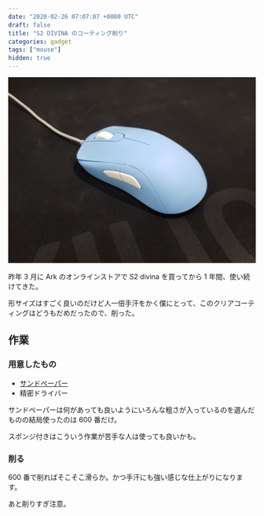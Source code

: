 ```yaml
---
date: "2020-02-26 07:07:07 +0000 UTC"
draft: false
title: "S2 DIVINA のコーティング削り"
categories: gadget
tags: ["mouse"]
hidden: true
---
```


![](20200226065718.jpg)

昨年 3 月に Ark のオンラインストアで S2 divina を買ってから 1 年間、使い続けてきた。

形サイズはすごく良いのだけど人一倍手汗をかく僕にとって、このクリアコーティングはどうもだめだったので、削った。

## 作業

### 用意したもの

- [サンドペーパー](https://www.amazon.co.jp/gp/product/B082X71N6H/ref=ppx_yo_dt_b_asin_title_o04_s00?ie=UTF8&amp;psc=1)
- 精密ドライバー


サンドペーパーは何があっても良いようにいろんな粗さが入っているのを選んだものの結局使ったのは 600 番だけ。

スポンジ付きはこういう作業が苦手な人は使っても良いかも。

### 削る

600 番で削ればそこそこ滑らか。かつ手汗にも強い感じな仕上がりになります。

あと削りすぎ注意。
